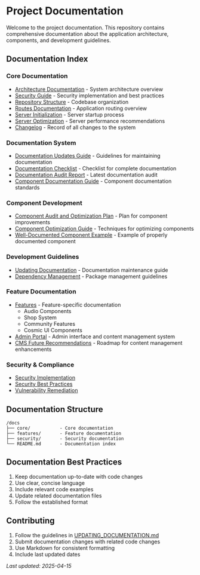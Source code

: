 
# Project Documentation

Welcome to the project documentation. This repository contains comprehensive documentation about the application architecture, components, and development guidelines.

## Documentation Index

### Core Documentation
- [Architecture Documentation](ARCHITECTURE.md) - System architecture overview
- [Security Guide](SECURITY_GUIDE.md) - Security implementation and best practices
- [Repository Structure](REPOSITORY_STRUCTURE.md) - Codebase organization
- [Routes Documentation](ROUTES.md) - Application routing overview
- [Server Initialization](SERVER_INITIALIZATION.md) - Server startup process
- [Server Optimization](SERVER_OPTIMIZATION.md) - Server performance recommendations
- [Changelog](CHANGELOG.md) - Record of all changes to the system

### Documentation System
- [Documentation Updates Guide](DOCUMENTATION_UPDATES.md) - Guidelines for maintaining documentation
- [Documentation Checklist](DOCUMENTATION_CHECKLIST.md) - Checklist for complete documentation
- [Documentation Audit Report](DOCUMENTATION_AUDIT_REPORT.md) - Latest documentation audit
- [Component Documentation Guide](COMPONENT_DOCUMENTATION_GUIDE.md) - Component documentation standards

### Component Development
- [Component Audit and Optimization Plan](COMPONENT_AUDIT_AND_OPTIMIZATION_PLAN.md) - Plan for component improvements
- [Component Optimization Guide](COMPONENT_OPTIMIZATION_GUIDE.md) - Techniques for optimizing components
- [Well-Documented Component Example](examples/well-documented-component-example.tsx) - Example of properly documented component

### Development Guidelines
- [Updating Documentation](UPDATING_DOCUMENTATION.md) - Documentation maintenance guide
- [Dependency Management](DEPENDENCY_MANAGEMENT.md) - Package management guidelines

### Feature Documentation
- [Features](features/) - Feature-specific documentation
  - Audio Components
  - Shop System
  - Community Features
  - Cosmic UI Components
- [Admin Portal](ADMIN_PORTAL.md) - Admin interface and content management system
- [CMS Future Recommendations](CMS_FUTURE_RECOMMENDATIONS.md) - Roadmap for content management enhancements

### Security & Compliance
- [Security Implementation](reports/security_implementation_report.md)
- [Security Best Practices](reports/security_best_practices_guide.md)
- [Vulnerability Remediation](reports/vulnerability_remediation_plan.md)

## Documentation Structure

```
/docs
├── core/           - Core documentation
├── features/       - Feature documentation
├── security/       - Security documentation
└── README.md       - Documentation index
```

## Documentation Best Practices

1. Keep documentation up-to-date with code changes
2. Use clear, concise language
3. Include relevant code examples
4. Update related documentation files
5. Follow the established format

## Contributing

1. Follow the guidelines in [UPDATING_DOCUMENTATION.md](UPDATING_DOCUMENTATION.md)
2. Submit documentation changes with related code changes
3. Use Markdown for consistent formatting
4. Include last updated dates

*Last updated: 2025-04-15*
